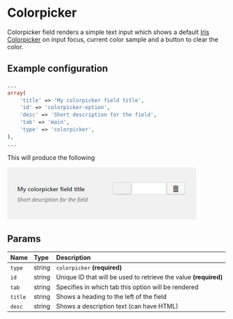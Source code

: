 # Colorpicker

Colorpicker field renders a simple text input which shows a default [Iris Colorpicker](http://automattic.github.io/Iris/) on input focus, current color sample and a button to clear the color.

## Example configuration

```php
...
array(
    'title' => 'My colorpicker field title',
    'id' => 'colorpicker-option',
    'desc' => 'Short description for the field',
    'tab' => 'main',
    'type' => 'colorpicker',
),
...
```

This will produce the following

![](../.gitbook/assets/colorpicker.png)

## Params

| Name | Type | Description |
| :--- | :--- | :--- |
| `type` | string | `colorpicker` **\(required\)** |
| `id` | string | Unique ID that will be used to retrieve the value **\(required\)** |
| `tab` | string | Specifies in which tab this option will be rendered |
| `title` | string | Shows a heading to the left of the field |
| `desc` | string | Shows a description text \(can have HTML\) |

